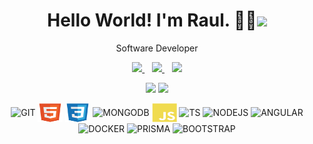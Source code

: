 <h1 align='center'>
  Hello World! I'm Raul. 👨‍💻<img src="https://media.giphy.com/media/hvRJCLFzcasrR4ia7z/giphy.gif" width="28">
</h1>
<p align='center'>
  Software Developer  
<p align='center'>
  
  <a href="https://www.linkedin.com/in/rauldomingues/">
    <img src="https://img.shields.io/badge/linkedin-%230077B5.svg?&style=for-the-badge&logo=linkedin&logoColor=white" />
  </a>&nbsp;&nbsp;
  <a href="https://www.instagram.com/raulhdomingues/">
    <img src="https://img.shields.io/badge/instagram-%23E4405F.svg?&style=for-the-badge&logo=instagram&logoColor=white" />        
  </a>&nbsp;&nbsp;
  <a href = "mailto:raulhd2011@gmail.com"><img src="https://img.shields.io/badge/Gmail-D14836?style=for-the-badge&logo=gmail&logoColor=white"></a>
  
</p>
<p align='center'>
  <a href="#"><img src="https://github-readme-stats.vercel.app/api?username=raulhdomingues&show_icons=true&count_private=true&theme=dark" width="350"></a>
  <img height="146em" src="https://github-readme-stats.vercel.app/api/top-langs/?username=raulhdomingues&layout=compact&langs_count=7&theme=react"/>
</p>
<div style="display: inline_block" align="center">
<img align="center" alt="GIT" height="30" width="40" src="https://raw.githubusercontent.com/jmnote/z-icons/master/svg/git.svg"> 
 <img align="center" alt="HTML" height="30" width="40" src="https://raw.githubusercontent.com/devicons/devicon/master/icons/html5/html5-original.svg">
 <img align="center" alt="CSS" height="30" width="40" src="https://raw.githubusercontent.com/devicons/devicon/master/icons/css3/css3-original.svg">
<img align="center" alt="MONGODB" height="30" width="40" src="https://cdn.jsdelivr.net/gh/devicons/devicon/icons/mongodb/mongodb-original-wordmark.svg" />
 <img align="center" alt="JS" height="30" width="40" src="https://raw.githubusercontent.com/devicons/devicon/master/icons/javascript/javascript-plain.svg">
 <img align="center" alt="TS" height="30" width="40" src="https://cdn.jsdelivr.net/gh/devicons/devicon/icons/typescript/typescript-original.svg" />
<img align="center" alt="NODEJS" height="30" width="40" src="https://cdn.jsdelivr.net/gh/devicons/devicon@latest/icons/nodejs/nodejs-original-wordmark.svg" />
<img align="center" alt="ANGULAR" height="30" width="40" src="https://cdn.jsdelivr.net/gh/devicons/devicon@latest/icons/angular/angular-original.svg" />  
<img align="center" alt="DOCKER" height="30" width="40" src="https://cdn.jsdelivr.net/gh/devicons/devicon@latest/icons/docker/docker-original.svg" />
  <img align="center" alt="PRISMA" height="30" width="40" src="https://cdn.jsdelivr.net/gh/devicons/devicon@latest/icons/prisma/prisma-original.svg" />
<img align="center" alt="BOOTSTRAP" height="30" width="40" src="https://cdn.jsdelivr.net/gh/devicons/devicon@latest/icons/bootstrap/bootstrap-original.svg" />
          
          
          
</div>








